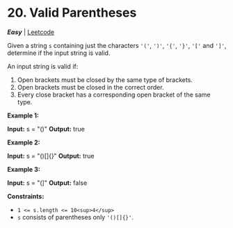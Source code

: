 # 20\. Valid Parentheses

**_Easy_** | [Leetcode](https://leetcode.com/problems/valid-parentheses/)

Given a string `s` containing just the characters `'('`, `')'`, `'{'`, `'}'`, `'['` and `']'`, determine if the input string is valid.

An input string is valid if:

1. Open brackets must be closed by the same type of brackets.
2. Open brackets must be closed in the correct order.
3. Every close bracket has a corresponding open bracket of the same type.

**Example 1:**

**Input:** s = "()"
**Output:** true

**Example 2:**

**Input:** s = "()\[\]{}"
**Output:** true

**Example 3:**

**Input:** s = "(\]"
**Output:** false

**Constraints:**

- `1 <= s.length <= 10<sup>4</sup>`
- `s` consists of parentheses only `'()[]{}'`.
